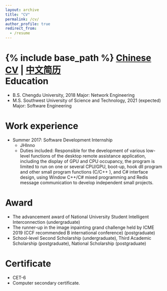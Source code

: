 ```yaml
---
layout: archive
title: "CV"
permalink: /cv/
author_profile: true
redirect_from:
  - /resume
---
```


{% include base_path %}
[Chinese CV](http://GuardSkill.github.io/files/Resume.pdf)   | [中文简历](http://GuardSkill.github.io/files/ICONIP2019.pdf)  
Education
======
* B.S. Chengdu University, 2018           Major: Network Engineering
* M.S. Southwest University of Science and Technology, 2021 (expected)  Major: Software Engineering
<!-- * Ph.D None -->

Work experience
======
* Summer 2017: Software Development Internship
  * JHInno    
  * Duties included: Responsible for the development of various low-level functions of the desktop remote assistance application, including the display of GPU and CPU occupancy, the program is limited to run on one or several CPU/GPU, boot-up, hook dll program and other small program functions (C/C++ ), and C# interface design, using Window C++/C# mixed programming and Redis message communication to develop independent small projects.
  <!-- * Supervisor: Ji Luo -->

  
Award
======
* The advancement award of National University Student Intelligent Interconnection (undergraduate)
* The runner-up in the image inpainting grand challenge held by ICME 2019 (CCF recommended B international conference) (postgraduate)
* School-level Second Scholarship (undergraduate), Third Academic Scholarship (postgraduate), National Scholarship (postgraduate)

Certificate
======
* CET-6
* Computer secondary certificate.
  
